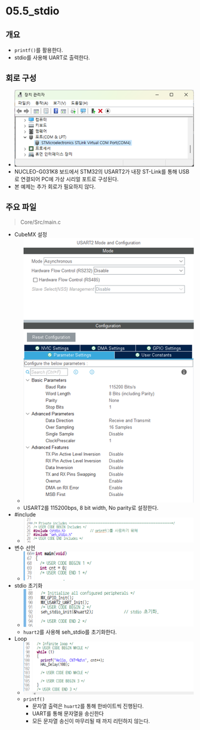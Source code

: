 # 05.5_stdio
## 개요
* `printf()`를 활용한다.
* stdio를 사용해 UART로 출력한다.

## 회로 구성
* ![devmgr](Doc/devmgr.png)
* NUCLEO-G031K8 보드에서 STM32의 USART2가 내장 ST-Link를 통해 USB로 연결되어 PC에 가상 시리얼 포트로 구성된다.
* 본 예제는 추가 회로가 필요하지 않다.

## 주요 파일

> Core/Src/main.c

* CubeMX 설정
    * ![usart](Doc/usart.png)
    * USART2를 115200bps, 8 bit width, No parity로 설정한다.
* #include
    * ![include](Doc/include.png)    
* 변수 선언
    * ![main.c](Doc/main_1.png)
* stdio 초기화
    * ![main.c](Doc/main_2.png)
    * `huart2`를 사용해 seh_stdio를 초기화한다.
* Loop
    * ![main.c](Doc/main_3.png)
    * `printf()`
        * 문자열 출력은 `huart2`를 통해 한바이트씩 진행된다.
        * UART를 통해 문자열을 송신한다
        * 모든 문자열 송신이 마무리될 때 까지 리턴하지 않는다.
    